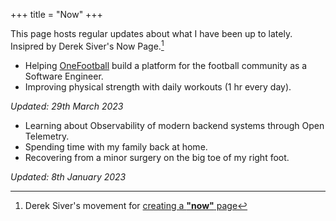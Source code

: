 +++
title = "Now"
+++

This page hosts regular updates about what I have been up to lately.  
Insipred by Derek Siver's Now Page.[^1]

- Helping [OneFootball](https://onefootball.com/en/home) build a platform for the football community as a Software Engineer.
- Improving physical strength with daily workouts (1 hr every day).

_Updated: 29th March 2023_

- Learning about Observability of modern backend systems through Open Telemetry.
- Spending time with my family back at home.
- Recovering from a minor surgery on the big toe of my right foot.

_Updated: 8th January 2023_

[^1]: Derek Siver's movement for [creating a **"now"** page](https://nownownow.com/about)
